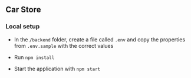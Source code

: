 ## Car Store

### Local setup

- In the `/backend` folder, create a file called `.env` and copy the properties from `.env.sample` with the correct values

- Run `npm install`

- Start the application with `npm start`